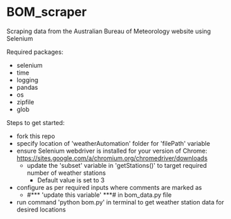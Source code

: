 # BOM_scraper
Scraping data from the Australian Bureau of Meteorology website using Selenium

Required packages:
- selenium
- time
- logging
- pandas
- os
- zipfile
- glob

Steps to get started:
- fork this repo
- specify location of 'weatherAutomation' folder for 'filePath' variable
- ensure Selenium webdriver is installed for your version of Chrome: https://sites.google.com/a/chromium.org/chromedriver/downloads
  - update the 'subset' variable in 'getStations()' to target required number of weather stations
    - Default value is set to 3
- configure as per required inputs where comments are marked as 
  - #*** 'update this variable' ***# in bom_data.py file
- run command 'python bom.py' in terminal to get weather station data for desired locations
 
  
    
